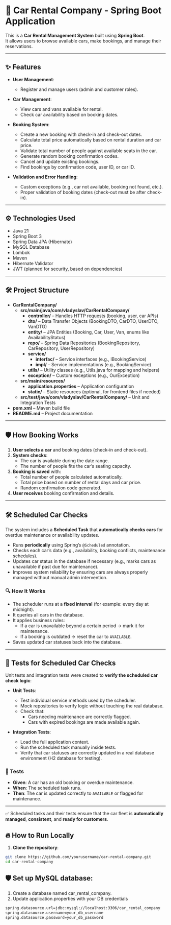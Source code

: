 # 🚗 Car Rental Company - Spring Boot Application

This is a **Car Rental Management System** built using **Spring Boot**.  
It allows users to browse available cars, make bookings, and manage their reservations.

---

## ✨ Features

- **User Management**:
    - Register and manage users (admin and customer roles).

- **Car Management**:
    - View cars and vans available for rental.
    - Check car availability based on booking dates.

- **Booking System**:
    - Create a new booking with check-in and check-out dates.
    - Calculate total price automatically based on rental duration and car price.
    - Validate total number of people against available seats in the car.
    - Generate random booking confirmation codes.
    - Cancel and update existing bookings.
    - Find bookings by confirmation code, user ID, or car ID.

- **Validation and Error Handling**:
    - Custom exceptions (e.g., car not available, booking not found, etc.).
    - Proper validation of booking dates (check-out must be after check-in).

---

## ⚙️ Technologies Used

- Java 21
- Spring Boot 3
- Spring Data JPA (Hibernate)
- MySQL Database
- Lombok
- Maven
- Hibernate Validator
- JWT (planned for security, based on dependencies)

---

## 🛠️ Project Structure

- **CarRentalCompany/**
    - **src/main/java/com/vladyslav/CarRentalCompany/**
        - **controller/** – Handles HTTP requests (booking, user, car APIs)
        - **dto/** – Data Transfer Objects (BookingDTO, CarDTO, UserDTO, VanDTO)
        - **entity/** – JPA Entities (Booking, Car, User, Van, enums like AvailabilityStatus)
        - **repo/** – Spring Data Repositories (BookingRepository, CarRepository, UserRepository)
        - **service/**
            - **interfac/** – Service interfaces (e.g., IBookingService)
            - **impl/** – Service implementations (e.g., BookingService)
        - **utils/** – Utility classes (e.g., Utils.java for mapping and helpers)
        - **exception/** – Custom exceptions (e.g., OurException)
    - **src/main/resources/**
        - **application.properties** – Application configuration
        - **static/** – Static resources (optional, for frontend files if needed)
    - **src/test/java/com/vladyslav/CarRentalCompany/** – Unit and Integration Tests
- **pom.xml** – Maven build file
- **README.md** – Project documentation
---

## 🛡️ How Booking Works

1. **User selects a car** and booking dates (check-in and check-out).
2. **System checks**:
    - The car is available during the date range.
    - The number of people fits the car’s seating capacity.
3. **Booking is saved** with:
    - Total number of people calculated automatically.
    - Total price based on number of rental days and car price.
    - Random confirmation code generated.
4. **User receives** booking confirmation and details.

---

## 🛠️ Scheduled Car Checks

The system includes a **Scheduled Task** that **automatically checks cars** for overdue maintenance or availability updates.

- Runs **periodically** using Spring’s `@Scheduled` annotation.
- Checks each car’s data (e.g., availability, booking conflicts, maintenance schedules).
- Updates car status in the database if necessary (e.g., marks cars as unavailable if past due for maintenance).
- Improves system reliability by ensuring cars are always properly managed without manual admin intervention.

### 🔍 How It Works
- The scheduler runs at a **fixed interval** (for example: every day at midnight).
- It queries all cars in the database.
- It applies business rules:
    - If a car is unavailable beyond a certain period → mark it for maintenance.
    - If a booking is outdated → reset the car to `AVAILABLE`.
- Saves updated car statuses back into the database.

---

## 🧪 Tests for Scheduled Car Checks

Unit tests and integration tests were created to **verify the scheduled car check logic**:

- **Unit Tests**:
    - Test individual service methods used by the scheduler.
    - Mock repositories to verify logic without touching the real database.
    - Check that:
        - Cars needing maintenance are correctly flagged.
        - Cars with expired bookings are made available again.

- **Integration Tests**:
    - Load the full application context.
    - Run the scheduled task manually inside tests.
    - Verify that car statuses are correctly updated in a real database environment (H2 database for testing).

### 📄 Tests
- **Given**: A car has an old booking or overdue maintenance.
- **When**: The scheduled task runs.
- **Then**: The car is updated correctly to `AVAILABLE` or flagged for maintenance.

---

✅ Scheduled tasks and their tests ensure that the car fleet is **automatically managed**, **consistent**, and **ready for customers**.

## 🔥 How to Run Locally

1. **Clone the repository**:

```bash
git clone https://github.com/yourusername/car-rental-company.git
cd car-rental-company 
```

## 🛡️ Set up MySQL database:

1. Create a database named car_rental_company.
2. Update application.properties with your DB credentials

```bash
spring.datasource.url=jdbc:mysql://localhost:3306/car_rental_company
spring.datasource.username=your_db_username
spring.datasource.password=your_db_password
```
